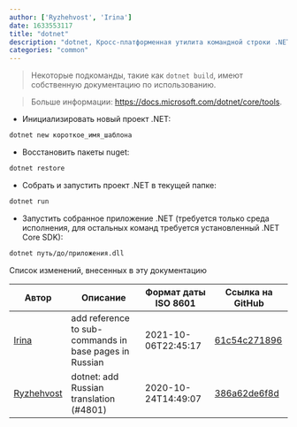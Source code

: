 ```yaml
---
author: ['Ryzhehvost', 'Irina']
date: 1633553117
title: "dotnet"
description: "dotnet, Кросс-платформенная утилита командной строки .NET для .NET Core."
categories: "common"
---
```

> Некоторые подкоманды, такие как `dotnet build`, имеют собственную документацию по использованию.

> Больше информации: <https://docs.microsoft.com/dotnet/core/tools>.

- Инициализировать новый проект .NET:

```bash
dotnet new короткое_имя_шаблона
```

- Восстановить пакеты nuget:

```bash
dotnet restore
```

- Собрать и запустить проект .NET в текущей папке:

```bash
dotnet run
```

- Запустить собранное приложение .NET (требуется только среда исполнения, для остальных команд требуется установленный .NET Core SDK):

```bash
dotnet путь/до/приложения.dll
```
Список изменений, внесенных в эту документацию


Автор | Описание | Формат даты ISO 8601 | Ссылка на GitHub
------|-----|-----|-----
[Irina](mailto:91758930+iridacea@users.noreply.github.com) | add reference to sub-commands in base pages in Russian | 2021-10-06T22:45:17 | [61c54c271896](https://github.com/tldr-pages/tldr/commit/61c54c271896bc8e442e68585b8d8cd2ce8929ce)
[Ryzhehvost](mailto:kotlyar.andrey@gmail.com) | dotnet: add Russian translation (#4801) | 2020-10-24T14:49:07 | [386a62de6f8d](https://github.com/tldr-pages/tldr/commit/386a62de6f8d47b5a8195393148ee29ae95abd34)

